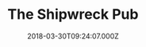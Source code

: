 ---
date: 2018-03-30T09:24:07.000Z
title: The Shipwreck Pub
latitude: 51.95744006667342
longitude: 1.275667011077259
url: http://www.shipwreckpub.co.uk
category: checkin
---